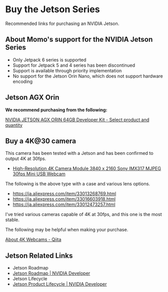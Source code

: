 # Buy the Jetson Series

Recommended links for purchasing an NVIDIA Jetson.

## About Momo's support for the NVIDIA Jetson Series

- Only Jetpack 6 series is supported
- Support for Jetpack 5 and 4 series has been discontinued
- Support is available through priority implementation
- No support for the Jetson Orin Nano, which does not support hardware encoding

## Jetson AGX Orin

**We recommend purchasing from the following:**

[NVIDIA JETSON AGX ORIN 64GB Developer Kit - Select product and quantity](https://ryoyo-direct.jp/shopping/jetson-orin/jetson-orin64)

## Buy a 4K@30 camera

This camera has been tested with a Jetson and has been confirmed to output 4K at 30fps.

- [High-Resolution 4K Camera Module 3840 x 2160 Sony IMX317 MJPEG 30fps Mini USB Webcam](https://ja.aliexpress.com/item/32999909513.html)

The following is the above type with a case and various lens options.

- <https://ja.aliexpress.com/item/33013268769.html>
- <https://ja.aliexpress.com/item/33016603918.html>
- <https://ja.aliexpress.com/item/33012473257.html>

I've tried various cameras capable of 4K at 30fps, and this one is the most stable.

The following may be helpful when making your purchase.

[About 4K Webcams - Qiita](https://qiita.com/tetsu_koba/items/8b4921f257a46a15d2a7)

## Jetson Related Links

- Jetson Roadmap
- [Jetson Roadmap \| NVIDIA Developer](https://developer.nvidia.com/embedded/develop/roadmap)
- Jetson Lifecycle
- [Jetson Product Lifecycle \| NVIDIA Developer](https://developer.nvidia.com/embedded/lifecycle)